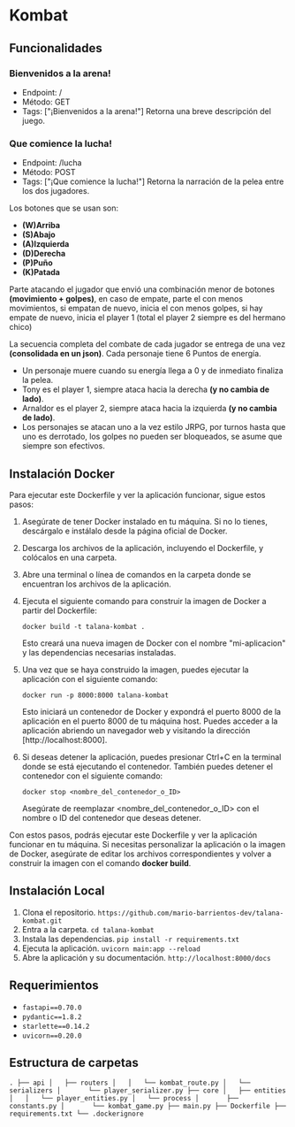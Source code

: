 # Kombat

## Funcionalidades

### Bienvenidos a la arena!

- Endpoint: /
- Método: GET
- Tags: ["¡Bienvenidos a la arena!"]
Retorna una breve descripción del juego.

### Que comience la lucha!

- Endpoint: /lucha
- Método: POST
- Tags: ["¡Que comience la lucha!"]
Retorna la narración de la pelea entre los dos jugadores.

Los botones que se usan son:

- **(W)Arriba**
- **(S)Abajo**
- **(A)Izquierda**
- **(D)Derecha**
- **(P)Puño**
- **(K)Patada**

Parte atacando el jugador que envió una combinación menor de botones **(movimiento + golpes)**, en caso de empate, parte el con menos movimientos, si empatan de nuevo, inicia el con menos golpes, si hay empate de nuevo, inicia el player 1 (total el player 2 siempre es del hermano chico)

La secuencia completa del combate de cada jugador se entrega de una vez **(consolidada en un json)**.
Cada personaje tiene 6 Puntos de energía.

- Un personaje muere cuando su energía llega a 0 y de inmediato finaliza la pelea.
- Tony es el player 1, siempre ataca hacia la derecha **(y no cambia de lado)**.
- Arnaldor es el player 2, siempre ataca hacia la izquierda **(y no cambia de lado)**.
- Los personajes se atacan uno a la vez estilo JRPG, por turnos hasta que uno es derrotado, los golpes no pueden ser bloqueados, se asume que siempre son efectivos.

## Instalación Docker

Para ejecutar este Dockerfile y ver la aplicación funcionar, sigue estos pasos:

1. Asegúrate de tener Docker instalado en tu máquina. Si no lo tienes, descárgalo e instálalo desde la página oficial de Docker.

2. Descarga los archivos de la aplicación, incluyendo el Dockerfile, y colócalos en una carpeta.

3. Abre una terminal o línea de comandos en la carpeta donde se encuentran los archivos de la aplicación.

4. Ejecuta el siguiente comando para construir la imagen de Docker a partir del Dockerfile:
   
   `docker build -t talana-kombat .` 

    Esto creará una nueva imagen de Docker con el nombre "mi-aplicacion" y las dependencias necesarias instaladas.

5. Una vez que se haya construido la imagen, puedes ejecutar la aplicación con el siguiente comando:

    `docker run -p 8000:8000 talana-kombat`

    Esto iniciará un contenedor de Docker y expondrá el puerto 8000 de la aplicación en el puerto 8000 de tu máquina host. Puedes acceder a la aplicación abriendo un navegador web y visitando la dirección [http://localhost:8000]. 

6. Si deseas detener la aplicación, puedes presionar Ctrl+C en la terminal donde se está ejecutando el contenedor. 
    También puedes detener el contenedor con el siguiente comando:

    `docker stop <nombre_del_contenedor_o_ID>`

    Asegúrate de reemplazar <nombre_del_contenedor_o_ID> con el nombre o ID del contenedor que deseas detener.

Con estos pasos, podrás ejecutar este Dockerfile y ver la aplicación funcionar en tu máquina. Si necesitas personalizar la aplicación o la imagen de Docker, asegúrate de editar los archivos correspondientes y volver a construir la imagen con el comando **docker build**.


## Instalación Local

1. Clona el repositorio.
    `https://github.com/mario-barrientos-dev/talana-kombat.git`
2. Entra a la carpeta.
    `cd talana-kombat`
3. Instala las dependencias.
    `pip install -r requirements.txt`
4. Ejecuta la aplicación.
    `uvicorn main:app --reload`
5. Abre la aplicación y su documentación.
    `http://localhost:8000/docs` 


## Requerimientos
- `fastapi==0.70.0`
- `pydantic==1.8.2`
- `starlette==0.14.2`
- `uvicorn==0.20.0`

## Estructura de carpetas
`.
├── api
│   ├── routers
│   │   └── kombat_route.py
│   └── serializers
│       └── player_serializer.py
├── core
│   ├── entities
│   │   └── player_entities.py
│   └── process
│       ├── constants.py
│       └── kombat_game.py
├── main.py
├── Dockerfile
├── requirements.txt
└── .dockerignore`
